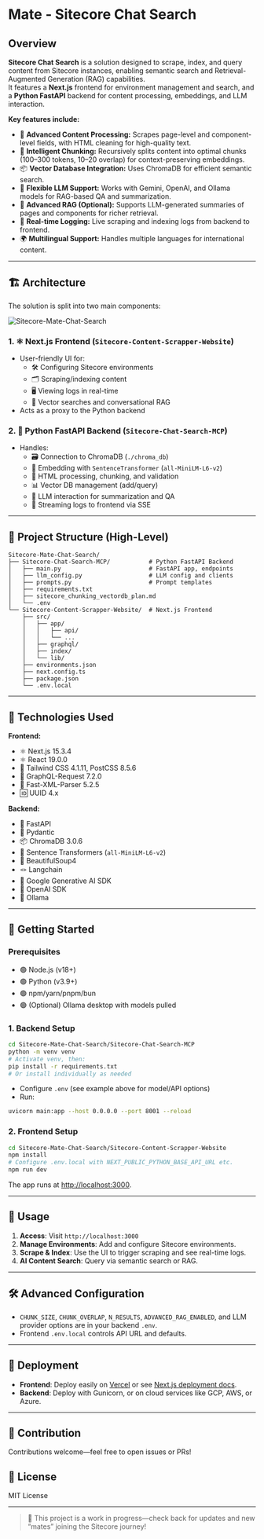 # Mate - Sitecore Chat Search

## Overview

**Sitecore Chat Search** is a solution designed to scrape, index, and query content from Sitecore instances, enabling semantic search and Retrieval-Augmented Generation (RAG) capabilities.\
It features a **Next.js** frontend for environment management and search, and a **Python FastAPI** backend for content processing, embeddings, and LLM interaction.

**Key features include:**

- 🧩 **Advanced Content Processing:** Scrapes page-level and component-level fields, with HTML cleaning for high-quality text.
- 📏 **Intelligent Chunking:** Recursively splits content into optimal chunks (100–300 tokens, 10–20 overlap) for context-preserving embeddings.
- 📦 **Vector Database Integration:** Uses ChromaDB for efficient semantic search.
- 🤹 **Flexible LLM Support:** Works with Gemini, OpenAI, and Ollama models for RAG-based QA and summarization.
- 🚀 **Advanced RAG (Optional):** Supports LLM-generated summaries of pages and components for richer retrieval.
- 📡 **Real-time Logging:** Live scraping and indexing logs from backend to frontend.
- 🌍 **Multilingual Support:** Handles multiple languages for international content.

---

## 🏗️ Architecture

The solution is split into two main components:


![Sitecore-Mate-Chat-Search](https://github.com/user-attachments/assets/adffa7df-337b-4dcb-9a5b-ea4b631ea231)



### 1. ⚛️ Next.js Frontend (`Sitecore-Content-Scrapper-Website`)

- User-friendly UI for:
  - 🛠️ Configuring Sitecore environments
  - 🗂️ Scraping/indexing content
  - 🖥️ Viewing logs in real-time
  - 🔎 Vector searches and conversational RAG
- Acts as a proxy to the Python backend

### 2. 🐍 Python FastAPI Backend (`Sitecore-Chat-Search-MCP`)

- Handles:
  - 🗃️ Connection to ChromaDB (`./chroma_db`)
  - 🧬 Embedding with `SentenceTransformer` (`all-MiniLM-L6-v2`)
  - 🧹 HTML processing, chunking, and validation
  - 📊 Vector DB management (add/query)
  - 🧠 LLM interaction for summarization and QA
  - 🔗 Streaming logs to frontend via SSE

---

## 📂 Project Structure (High-Level)

```
Sitecore-Mate-Chat-Search/
├── Sitecore-Chat-Search-MCP/           # Python FastAPI Backend
│   ├── main.py                         # FastAPI app, endpoints
│   ├── llm_config.py                   # LLM config and clients
│   ├── prompts.py                      # Prompt templates
│   ├── requirements.txt
│   ├── sitecore_chunking_vectordb_plan.md
│   └── .env
└── Sitecore-Content-Scrapper-Website/  # Next.js Frontend
    ├── src/
    │   ├── app/
    │   │   ├── api/
    │   │   └── ...
    │   ├── graphql/
    │   ├── index/
    │   └── lib/
    ├── environments.json
    ├── next.config.ts
    ├── package.json
    └── .env.local
```

---

## 🧰 Technologies Used

**Frontend:**

- ⚛️ Next.js 15.3.4
- ⚛️ React 19.0.0
- 🎨 Tailwind CSS 4.1.11, PostCSS 8.5.6
- 🔗 GraphQL-Request 7.2.0
- 📝 Fast-XML-Parser 5.2.5
- 🆔 UUID 4.x

**Backend:**

- 🐍 FastAPI
- 📝 Pydantic
- 📦 ChromaDB 3.0.6
- 🧬 Sentence Transformers (`all-MiniLM-L6-v2`)
- 🍲 BeautifulSoup4
- 🪢 Langchain
- 🤖 Google Generative AI SDK
- 🤖 OpenAI SDK
- 🤖 Ollama

---

## 🚦 Getting Started

### Prerequisites

- 🟢 Node.js (v18+)
- 🟢 Python (v3.9+)
- 🟢 npm/yarn/pnpm/bun
- 🟢 (Optional) Ollama desktop with models pulled

### 1. Backend Setup

```bash
cd Sitecore-Mate-Chat-Search/Sitecore-Chat-Search-MCP
python -m venv venv
# Activate venv, then:
pip install -r requirements.txt
# Or install individually as needed
```

- Configure `.env` (see example above for model/API options)
- Run:

```bash
uvicorn main:app --host 0.0.0.0 --port 8001 --reload
```

### 2. Frontend Setup

```bash
cd Sitecore-Mate-Chat-Search/Sitecore-Content-Scrapper-Website
npm install
# Configure .env.local with NEXT_PUBLIC_PYTHON_BASE_API_URL etc.
npm run dev
```

The app runs at [http://localhost:3000](http://localhost:3000).

---

## 🏁 Usage

1. **Access**: Visit `http://localhost:3000`
2. **Manage Environments**: Add and configure Sitecore environments.
3. **Scrape & Index**: Use the UI to trigger scraping and see real-time logs.
4. **AI Content Search**: Query via semantic search or RAG.

---

## 🛠️ Advanced Configuration

- `CHUNK_SIZE`, `CHUNK_OVERLAP`, `N_RESULTS`, `ADVANCED_RAG_ENABLED`, and LLM provider options are in your backend `.env`.
- Frontend `.env.local` controls API URL and defaults.

---

## 🚀 Deployment

- **Frontend**: Deploy easily on [Vercel](https://vercel.com/) or see [Next.js deployment docs](https://nextjs.org/docs/app/building-your-application/deploying).
- **Backend**: Deploy with Gunicorn, or on cloud services like GCP, AWS, or Azure.

---

## 🤝 Contribution

Contributions welcome—feel free to open issues or PRs!

## 📜 License

MIT License

---

> 🚧 This project is a work in progress—check back for updates and new “mates” joining the Sitecore journey!

